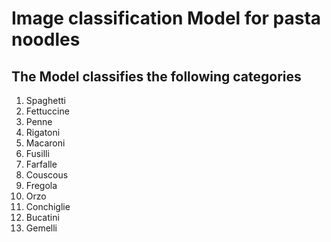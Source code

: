 # Image classification Model for pasta noodles 

## The Model classifies the following categories
1. Spaghetti
2. Fettuccine
3. Penne
4. Rigatoni
5. Macaroni
6. Fusilli
7. Farfalle
8. Couscous
9. Fregola
10. Orzo
11. Conchiglie
12. Bucatini
13. Gemelli
